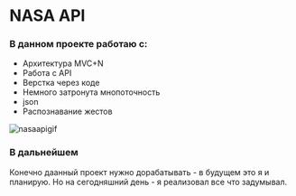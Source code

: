 # NASA API

### В данном проекте работаю с:  


- Архитектура MVC+N
- Работа с API
- Верстка через коде 
- Немного затронута мнопоточность 
- json
- Распознавание жестов 

![nasaapigif](https://user-images.githubusercontent.com/60622982/104104562-f4895380-52b9-11eb-9f29-e1487a35926b.gif)

### В дальнейшем 

Конечно даанный проект нужно дорабатывать - в будущем это я и планирую. Но на сегодняшний день - я реализовал все что задумывал.

